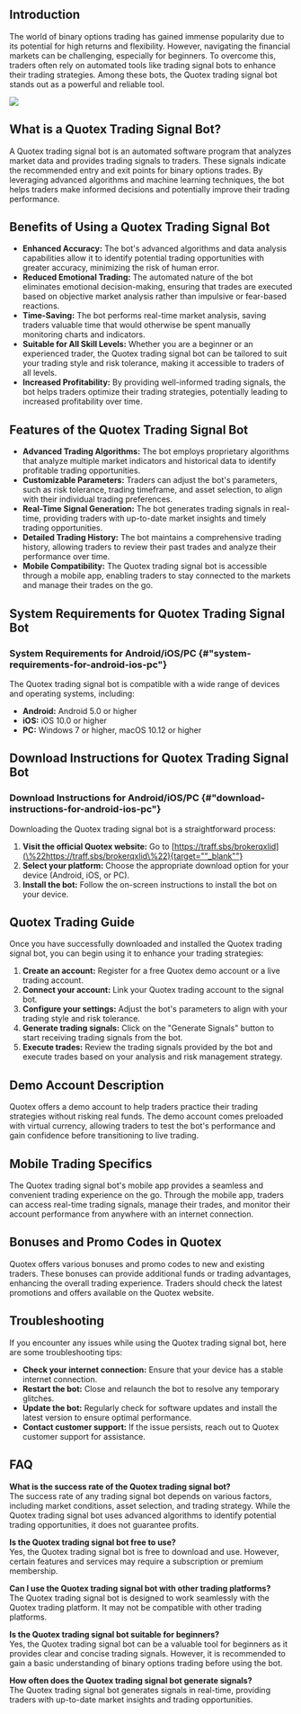 ## Introduction

The world of binary options trading has gained immense popularity due to
its potential for high returns and flexibility. However, navigating the
financial markets can be challenging, especially for beginners. To
overcome this, traders often rely on automated tools like trading signal
bots to enhance their trading strategies. Among these bots, the Quotex
trading signal bot stands out as a powerful and reliable tool.

[![](https://static.quotex.io/files/4_en/300_250.jpg)](https://traff.sbs/brokerqxlid)

## What is a Quotex Trading Signal Bot?

A Quotex trading signal bot is an automated software program that
analyzes market data and provides trading signals to traders. These
signals indicate the recommended entry and exit points for binary
options trades. By leveraging advanced algorithms and machine learning
techniques, the bot helps traders make informed decisions and
potentially improve their trading performance.

## Benefits of Using a Quotex Trading Signal Bot

-   **Enhanced Accuracy:** The bot\'s advanced algorithms and data
    analysis capabilities allow it to identify potential trading
    opportunities with greater accuracy, minimizing the risk of human
    error.
-   **Reduced Emotional Trading:** The automated nature of the bot
    eliminates emotional decision-making, ensuring that trades are
    executed based on objective market analysis rather than impulsive or
    fear-based reactions.
-   **Time-Saving:** The bot performs real-time market analysis, saving
    traders valuable time that would otherwise be spent manually
    monitoring charts and indicators.
-   **Suitable for All Skill Levels:** Whether you are a beginner or an
    experienced trader, the Quotex trading signal bot can be tailored to
    suit your trading style and risk tolerance, making it accessible to
    traders of all levels.
-   **Increased Profitability:** By providing well-informed trading
    signals, the bot helps traders optimize their trading strategies,
    potentially leading to increased profitability over time.

## Features of the Quotex Trading Signal Bot

-   **Advanced Trading Algorithms:** The bot employs proprietary
    algorithms that analyze multiple market indicators and historical
    data to identify profitable trading opportunities.
-   **Customizable Parameters:** Traders can adjust the bot\'s
    parameters, such as risk tolerance, trading timeframe, and asset
    selection, to align with their individual trading preferences.
-   **Real-Time Signal Generation:** The bot generates trading signals
    in real-time, providing traders with up-to-date market insights and
    timely trading opportunities.
-   **Detailed Trading History:** The bot maintains a comprehensive
    trading history, allowing traders to review their past trades and
    analyze their performance over time.
-   **Mobile Compatibility:** The Quotex trading signal bot is
    accessible through a mobile app, enabling traders to stay connected
    to the markets and manage their trades on the go.

## System Requirements for Quotex Trading Signal Bot

### System Requirements for Android/iOS/PC {#"system-requirements-for-android-ios-pc"}

The Quotex trading signal bot is compatible with a wide range of devices
and operating systems, including:

-   **Android:** Android 5.0 or higher
-   **iOS:** iOS 10.0 or higher
-   **PC:** Windows 7 or higher, macOS 10.12 or higher

## Download Instructions for Quotex Trading Signal Bot

### Download Instructions for Android/iOS/PC {#"download-instructions-for-android-ios-pc"}

Downloading the Quotex trading signal bot is a straightforward process:

1.  **Visit the official Quotex website:** Go to
    [https://traff.sbs/brokerqxlid](\%22https://traff.sbs/brokerqxlid\%22){target=""_blank""}
2.  **Select your platform:** Choose the appropriate download option for
    your device (Android, iOS, or PC).
3.  **Install the bot:** Follow the on-screen instructions to install
    the bot on your device.

## Quotex Trading Guide

Once you have successfully downloaded and installed the Quotex trading
signal bot, you can begin using it to enhance your trading strategies:

1.  **Create an account:** Register for a free Quotex demo account or a
    live trading account.
2.  **Connect your account:** Link your Quotex trading account to the
    signal bot.
3.  **Configure your settings:** Adjust the bot\'s parameters to align
    with your trading style and risk tolerance.
4.  **Generate trading signals:** Click on the "Generate Signals"
    button to start receiving trading signals from the bot.
5.  **Execute trades:** Review the trading signals provided by the bot
    and execute trades based on your analysis and risk management
    strategy.

## Demo Account Description

Quotex offers a demo account to help traders practice their trading
strategies without risking real funds. The demo account comes preloaded
with virtual currency, allowing traders to test the bot\'s performance
and gain confidence before transitioning to live trading.

## Mobile Trading Specifics

The Quotex trading signal bot\'s mobile app provides a seamless and
convenient trading experience on the go. Through the mobile app, traders
can access real-time trading signals, manage their trades, and monitor
their account performance from anywhere with an internet connection.

## Bonuses and Promo Codes in Quotex

Quotex offers various bonuses and promo codes to new and existing
traders. These bonuses can provide additional funds or trading
advantages, enhancing the overall trading experience. Traders should
check the latest promotions and offers available on the Quotex website.

## Troubleshooting

If you encounter any issues while using the Quotex trading signal bot,
here are some troubleshooting tips:

-   **Check your internet connection:** Ensure that your device has a
    stable internet connection.
-   **Restart the bot:** Close and relaunch the bot to resolve any
    temporary glitches.
-   **Update the bot:** Regularly check for software updates and install
    the latest version to ensure optimal performance.
-   **Contact customer support:** If the issue persists, reach out to
    Quotex customer support for assistance.

## FAQ

**What is the success rate of the Quotex trading signal bot?**\
The success rate of any trading signal bot depends on various factors,
including market conditions, asset selection, and trading strategy.
While the Quotex trading signal bot uses advanced algorithms to identify
potential trading opportunities, it does not guarantee profits.

**Is the Quotex trading signal bot free to use?**\
Yes, the Quotex trading signal bot is free to download and use. However,
certain features and services may require a subscription or premium
membership.

**Can I use the Quotex trading signal bot with other trading
platforms?**\
The Quotex trading signal bot is designed to work seamlessly with the
Quotex trading platform. It may not be compatible with other trading
platforms.

**Is the Quotex trading signal bot suitable for beginners?**\
Yes, the Quotex trading signal bot can be a valuable tool for beginners
as it provides clear and concise trading signals. However, it is
recommended to gain a basic understanding of binary options trading
before using the bot.

**How often does the Quotex trading signal bot generate signals?**\
The Quotex trading signal bot generates signals in real-time, providing
traders with up-to-date market insights and trading opportunities.

